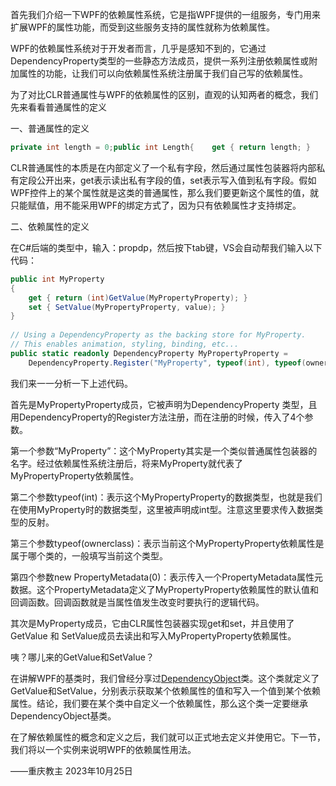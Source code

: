 首先我们介绍一下WPF的依赖属性系统，它是指WPF提供的一组服务，专门用来扩展WPF的属性功能，而受到这些服务支持的属性就称为依赖属性。

WPF的依赖属性系统对于开发者而言，几乎是感知不到的，它通过DependencyProperty类型的一些静态方法成员，提供一系列注册依赖属性或附加属性的功能，让我们可以向依赖属性系统注册属于我们自己写的依赖属性。

为了对比CLR普通属性与WPF的依赖属性的区别，直观的认知两者的概念，我们先来看看普通属性的定义

一、普通属性的定义

```cs
private int length = 0;public int Length{    get { return length; }    set { length = value; }}
```

CLR普通属性的本质是在内部定义了一个私有字段，然后通过属性包装器将内部私有定段公开出来，get表示读出私有字段的值，set表示写入值到私有字段。假如WPF控件上的某个属性就是这类的普通属性，那么我们要更新这个属性的值，就只能赋值，用不能采用WPF的绑定方式了，因为只有依赖属性才支持绑定。

二、依赖属性的定义

在C#后端的类型中，输入：propdp，然后按下tab键，VS会自动帮我们输入以下代码：

```cs
public int MyProperty
{
    get { return (int)GetValue(MyPropertyProperty); }
    set { SetValue(MyPropertyProperty, value); }
}
 
// Using a DependencyProperty as the backing store for MyProperty.
// This enables animation, styling, binding, etc...
public static readonly DependencyProperty MyPropertyProperty =
    DependencyProperty.Register("MyProperty", typeof(int), typeof(ownerclass), new PropertyMetadata(0));
```

我们来一一分析一下上述代码。

首先是MyPropertyProperty成员，它被声明为DependencyProperty 类型，且用DependencyProperty的Register方法注册，而在注册的时候，传入了4个参数。

第一个参数“MyProperty”：这个MyProperty其实是一个类似普通属性包装器的名字。经过依赖属性系统注册后，将来MyProperty就代表了MyPropertyProperty依赖属性。

第二个参数typeof(int)：表示这个MyPropertyProperty的数据类型，也就是我们在使用MyProperty时的数据类型，这里被声明成int型。注意这里要求传入数据类型的反射。

第三个参数typeof(ownerclass)：表示当前这个MyPropertyProperty依赖属性是属于哪个类的，一般填写当前这个类型。

第四个参数new PropertyMetadata(0)：表示传入一个PropertyMetadata属性元数据。这个PropertyMetadata定义了MyPropertyProperty依赖属性的默认值和回调函数。回调函数就是当属性值发生改变时要执行的逻辑代码。

其次是MyProperty成员，它由CLR属性包装器实现get和set，并且使用了GetValue 和 SetValue成员去读出和写入MyPropertyProperty依赖属性。

咦？哪儿来的GetValue和SetValue？

在讲解WPF的基类时，我们曾经分享过[DependencyObject](http://www.wpfsoft.com/2023/08/13/571.html)类。这个类就定义了GetValue和SetValue，分别表示获取某个依赖属性的值和写入一个值到某个依赖属性。结论，我们要在某个类中自定义一个依赖属性，那么这个类一定要继承DependencyObject基类。

在了解依赖属性的概念和定义之后，我们就可以正式地去定义并使用它。下一节，我们将以一个实例来说明WPF的依赖属性用法。

——重庆教主 2023年10月25日